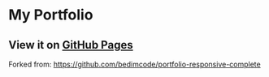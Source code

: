 # My Portfolio
## View it on [GitHub Pages](https://mohamad-jamal-j.github.io/my-portfolio/)

Forked from: https://github.com/bedimcode/portfolio-responsive-complete
